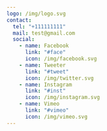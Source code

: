 ```yaml
---
logo: /img/logo.svg
contact:
  tel: "+111111111"
  mail: test@gmail.com
  social:
    - name: Facebook
      link: "#face"
      icon: /img/facebook.svg
    - name: Tweeter
      link: "#tweet"
      icon: /img/twitter.svg
    - name: Instagram
      link: "#inst"
      icon: /img/instagram.svg
    - name: Vimeo
      link: "#vimeo"
      icon: /img/vimeo.svg
---
```

